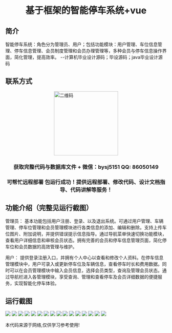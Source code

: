 <p><h1 align="center">基于框架的智能停车系统+vue</h1></p>

## 简介
智能停车系统：角色分为管理员、用户；包括功能模块：用户管理、车位信息管理、停车信息管理、会员制度管理和会员办理管理等，多种会员与停车信息操作界面，简化管理，提高效率。    --计算机毕业设计源码；毕设源码；java毕业设计源码


## 联系方式
<img src="https://bs-1329754181.cos.ap-shanghai.myqcloud.com/wx.jpg" alt="二维码" style="display: block; margin: 0 auto;" width="200px">
<p><h3 align="center">获取完整代码与数据库文件 + 微信：bysj5151 QQ: 86050149</h3></p>
<p><h3 align="center">可帮忙远程部署 包运行成功！提供远程部署、修改代码、设计文档指导、代码讲解等服务！</h3></p>

## 功能介绍（完整见运行截图）
管理员： 基本功能包括用户注册、登录、以及退出系统。可通过用户管理、车辆管理、停车位管理和会员管理模块进行各类信息的添加、编辑和删除。支持上传车位图片、附加说明，并提供错误提示信息指导。通过导航菜单快速切换功能模块，查看用户详细信息和审核会员状态。拥有完善的会员和停车信息管理页面，简化停车位和会员数据的高效管理与维护。

用户： 提供登录注册入口，并拥有个人中心以查看和修改个人资料。在停车信息管理模块中，用户可录入或更新停车位及车辆信息，查看停车时长和费用数据。同时可以在会员管理模块中输入会员信息，选择会员类型，查询及管理会员状态。通过导航栏进入各管理模块，享受查询、管理和查看停车及会员详细数据的便捷服务，实现智能化停车体验。


## 运行截图
![](https://bs-1329754181.cos.ap-shanghai.myqcloud.com/ssm/IntelligentParkingSystem/img/001.jpg)
![](https://bs-1329754181.cos.ap-shanghai.myqcloud.com/ssm/IntelligentParkingSystem/img/002.jpg)
![](https://bs-1329754181.cos.ap-shanghai.myqcloud.com/ssm/IntelligentParkingSystem/img/003.jpg)
![](https://bs-1329754181.cos.ap-shanghai.myqcloud.com/ssm/IntelligentParkingSystem/img/004.jpg)
![](https://bs-1329754181.cos.ap-shanghai.myqcloud.com/ssm/IntelligentParkingSystem/img/005.jpg)
![](https://bs-1329754181.cos.ap-shanghai.myqcloud.com/ssm/IntelligentParkingSystem/img/006.jpg)
![](https://bs-1329754181.cos.ap-shanghai.myqcloud.com/ssm/IntelligentParkingSystem/img/007.jpg)
![](https://bs-1329754181.cos.ap-shanghai.myqcloud.com/ssm/IntelligentParkingSystem/img/008.jpg)
![](https://bs-1329754181.cos.ap-shanghai.myqcloud.com/ssm/IntelligentParkingSystem/img/009.jpg)
![](https://bs-1329754181.cos.ap-shanghai.myqcloud.com/ssm/IntelligentParkingSystem/img/010.jpg)
![](https://bs-1329754181.cos.ap-shanghai.myqcloud.com/ssm/IntelligentParkingSystem/img/011.jpg)
![](https://bs-1329754181.cos.ap-shanghai.myqcloud.com/ssm/IntelligentParkingSystem/img/012.jpg)
![](https://bs-1329754181.cos.ap-shanghai.myqcloud.com/ssm/IntelligentParkingSystem/img/013.jpg)
![](https://bs-1329754181.cos.ap-shanghai.myqcloud.com/ssm/IntelligentParkingSystem/img/014.jpg)
![](https://bs-1329754181.cos.ap-shanghai.myqcloud.com/ssm/IntelligentParkingSystem/img/015.jpg)
![](https://bs-1329754181.cos.ap-shanghai.myqcloud.com/ssm/IntelligentParkingSystem/img/016.jpg)

<p>本代码来源于网络,仅供学习参考使用!</p>
